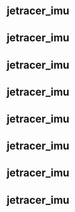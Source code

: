 # jetracer_imu
# jetracer_imu
# jetracer_imu
# jetracer_imu
# jetracer_imu
# jetracer_imu
# jetracer_imu
# jetracer_imu
